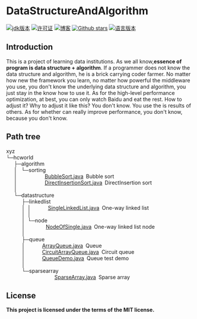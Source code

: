 # DataStructureAndAlgorithm
[![jdk版本](https://img.shields.io/badge/java-1.8+-green.svg)](https://www.oracle.com/technetwork/java/javase/downloads/jdk8-downloads-2133151.html)
[![许可证](https://img.shields.io/badge/license-MIT-blue.svg)](https://github.com/z875479694h/DataStructureAndAlgorithm/blob/master/LICENSE)
[![博客](https://img.shields.io/badge/blog-Kenith–Zhang-blueviolet.svg)](https://hcworld.xyz)
[![Github stars](https://img.shields.io/github/stars/z875479694h/DataStructureAndAlgorithm.svg)](https://github.com/z875479694h/DataStructureAndAlgorithm)
[![语言版本](https://img.shields.io/badge/language-Chinese-red.svg)](https://github.com/z875479694h/DataStructureAndAlgorithm/blob/master/README.md)
## Introduction
This is a project of learning data institutions. As we all know,**essence of program is data structure + algorithm**.
If a programmer does not know the data structure and algorithm, he is a brick carrying coder farmer.
No matter how new the framework you learn, no matter how powerful the middleware you use, you don't know the underlying data structure and algorithm, you just stay in the know how to use it. As for the high-level performance optimization, at best, you can only watch Baidu and eat the rest.
How to adjust it? Why to adjust it like this? You don't know. You use the is results of others. As for whether can really improve performance, you don't know, because you don't know.

## Path tree
xyz  
└─hcworld  
&ensp;&ensp;&ensp;├─algorithm  
&ensp;&ensp;&ensp;│&ensp;&nbsp;└─sorting  
&ensp;&ensp;&ensp;│&emsp;&emsp;&emsp;&emsp;&emsp;&nbsp;[BubbleSort.java](https://github.com/z875479694h/DataStructureAndAlgorithm/blob/master/src/xyz/hcworld/algorithm/sorting/BubbleSort.java "Bubble sort")&ensp;Bubble sort  
&ensp;&ensp;&ensp;│&emsp;&emsp;&emsp;&emsp;&emsp;&nbsp;[DirectInsertionSort.java](https://github.com/z875479694h/DataStructureAndAlgorithm/blob/master/src/xyz/hcworld/algorithm/sorting/DirectInsertionSort.java "DirectInsertion sort")&ensp;DirectInsertion sort  
&ensp;&ensp;&ensp;│    
&ensp;&ensp;&ensp;└─datastructure    
&ensp;&ensp;&ensp;&ensp;&ensp;&ensp;├─linkedlist    
&ensp;&ensp;&ensp;&ensp;&ensp;&ensp;│&ensp;│&emsp;&emsp;&emsp;&nbsp;[SingleLinkedList.java](https://github.com/z875479694h/DataStructureAndAlgorithm/blob/master/src/xyz/hcworld/datastructure/linkedlist/SingleLinkedList.java "One-way linked list")&ensp;One-way linked list  
&ensp;&ensp;&ensp;&ensp;&ensp;&ensp;│&ensp;│   
&ensp;&ensp;&ensp;&ensp;&ensp;&ensp;│&ensp;└─node   
&ensp;&ensp;&ensp;&ensp;&ensp;&ensp;│&emsp;&emsp;&emsp;&emsp;[NodeOfSingle.java](https://github.com/z875479694h/DataStructureAndAlgorithm/blob/master/src/xyz/hcworld/datastructure/linkedlist/node/NodeOfSingle.java "One-way linked list node")&ensp;One-way linked list node  
&ensp;&ensp;&ensp;&ensp;&ensp;&ensp;│   
&ensp;&ensp;&ensp;&ensp;&ensp;&ensp;├─queue   
&ensp;&ensp;&ensp;&ensp;&ensp;&ensp;│&emsp;&emsp;&emsp;&nbsp;[ArrayQueue.java](https://github.com/z875479694h/DataStructureAndAlgorithm/blob/master/src/xyz/hcworld/datastructure/queue/ArrayQueue.java "Queue")&ensp;Queue  
&ensp;&ensp;&ensp;&ensp;&ensp;&ensp;│&emsp;&emsp;&emsp;&nbsp;[CircuitArrayQueue.java](https://github.com/z875479694h/DataStructureAndAlgorithm/blob/master/src/xyz/hcworld/datastructure/queue/CircuitArrayQueue.java "Circuit Queue")&ensp;Circuit queue  
&ensp;&ensp;&ensp;&ensp;&ensp;&ensp;│&emsp;&emsp;&emsp;&nbsp;[QueueDemo.java](https://github.com/z875479694h/DataStructureAndAlgorithm/blob/master/src/xyz/hcworld/datastructure/queue/QueueDemo.java "Queue test")&ensp;Queue test demo  
&ensp;&ensp;&ensp;&ensp;&ensp;&ensp;│    
&ensp;&ensp;&ensp;&ensp;&ensp;&ensp;└─sparsearray    
&ensp;&ensp;&ensp;&ensp;&ensp;&ensp;&ensp;&ensp;&ensp;&ensp;&ensp;&nbsp;&ensp;&ensp;&ensp;&ensp;&ensp;&ensp;&ensp;[SparseArray.java](https://github.com/z875479694h/DataStructureAndAlgorithm/blob/master/src/xyz/hcworld/datastructure/sparsearray/SparseArray.java "Sparse array")&ensp;Sparse array  

## License
**This project is licensed under the terms of the MIT license.**

